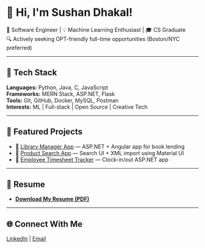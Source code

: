 # 👋 Hi, I'm Sushan Dhakal!

🚀 Software Engineer | 💡 Machine Learning Enthusiast | 🎓 CS Graduate  
🔍 Actively seeking OPT-friendly full-time opportunities (Boston/NYC preferred)

---

## 🧰 Tech Stack
**Languages:** Python, Java, C, JavaScript  
**Frameworks:** MERN Stack, ASP.NET, Flask  
**Tools:** Git, GitHub, Docker, MySQL, Postman  
**Interests:** ML | Full-stack | Open Source | Creative Tech

---

## 🧩 Featured Projects

- 🔗 [Library Manager App](https://github.com/sushandhakal125/Library-Manager-AspNet) — ASP.NET + Angular app for book lending
- 🔗 [Product Search App](https://github.com/sushandhakal125/ProductSearch) — Search UI + XML import using Material UI
- 🔗 [Employee Timesheet Tracker](https://github.com/sushandhakal125/EmployeeTimesheetApp) — Clock-in/out ASP.NET app

---

## 📄 Resume
- **[Download My Resume (PDF)](https://www.canva.com/design/DAFYsyQZj0A/D6o72CcZ_7d1xRHHKY_eBQ/edit?utm_content=DAFYsyQZj0A&utm_campaign=designshare&utm_medium=link2&utm_source=sharebutton)**

---

## 🌐 Connect With Me
[LinkedIn](https://linkedin.com/in/sushan-dhakal125) | [Email](mailto:dhakalsushan125@gmail.com)
